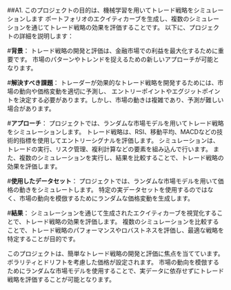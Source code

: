 ##A1.
このプロジェクトの目的は、機械学習を用いてトレード戦略をシミュレーションします
ポートフォリオのエクイティカーブを生成し、複数のシミュレーションを通じてトレード戦略の効果を評価することです。
以下に、プロジェクトの詳細を説明します：

#**背景**：
トレード戦略の開発と評価は、金融市場での利益を最大化するために重要です。
市場のパターンやトレンドを捉えるための新しいアプローチが可能となります。
  
 #**解決すべき課題**：
 トレーダーが効果的なトレード戦略を開発するためには、市場の動向や価格変動を適切に予測し、
 エントリーポイントやエグジットポイントを決定する必要があります。しかし、市場の動きは複雑であり、予測が難しい場合があります。
  
 #**アプローチ**：
 プロジェクトでは、ランダムな市場モデルを用いてトレード戦略をシミュレーションします。
 トレード戦略は、RSI、移動平均、MACDなどの技術的指標を使用してエントリーシグナルを評価します。
 シミュレーションは、トレードの実行、リスク管理、複利計算などの要素を組み込んで行います。
 また、複数のシミュレーションを実行し、結果を比較することで、トレード戦略の効果を評価します。

#**使用したデータセット**：
 プロジェクトでは、ランダムな市場モデルを用いて価格の動きをシミュレートします。
 特定の実データセットを使用するのではなく、市場の動向を模倣するためにランダムな価格変動を生成します。

 #**結果**：
 シミュレーションを通じて生成されたエクイティカーブを視覚化することで、トレード戦略の効果を評価します。
 複数のシミュレーションを比較することで、トレード戦略のパフォーマンスやロバストネスを評価し、最適な戦略を特定することが目的です。

このプロジェクトは、簡単なトレード戦略の開発と評価に焦点を当てています。ボラリティとドリフトを考慮した価格が設定されます。
市場の動向を模倣するためにランダムな市場モデルを使用することで、実データに依存せずにトレード戦略を評価することが可能となります。
